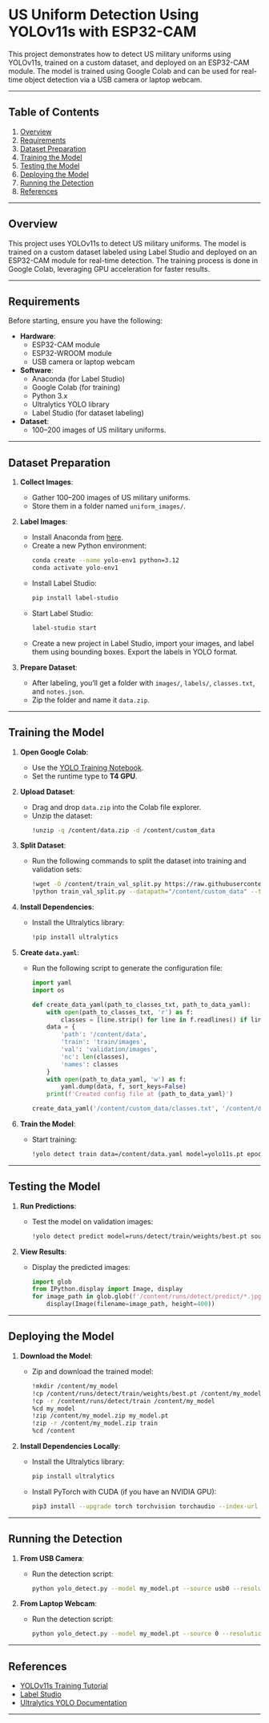 

# US Uniform Detection Using YOLOv11s with ESP32-CAM

This project demonstrates how to detect US military uniforms using YOLOv11s, trained on a custom dataset, and deployed on an ESP32-CAM module. The model is trained using Google Colab and can be used for real-time object detection via a USB camera or laptop webcam.

---

## Table of Contents
1. [Overview](#overview)
2. [Requirements](#requirements)
3. [Dataset Preparation](#dataset-preparation)
4. [Training the Model](#training-the-model)
5. [Testing the Model](#testing-the-model)
6. [Deploying the Model](#deploying-the-model)
7. [Running the Detection](#running-the-detection)
8. [References](#references)

---

## Overview
This project uses YOLOv11s to detect US military uniforms. The model is trained on a custom dataset labeled using Label Studio and deployed on an ESP32-CAM module for real-time detection. The training process is done in Google Colab, leveraging GPU acceleration for faster results.

---

## Requirements
Before starting, ensure you have the following:
- **Hardware**:
  - ESP32-CAM module
  - ESP32-WROOM module
  - USB camera or laptop webcam
- **Software**:
  - Anaconda (for Label Studio)
  - Google Colab (for training)
  - Python 3.x
  - Ultralytics YOLO library
  - Label Studio (for dataset labeling)
- **Dataset**:
  - 100–200 images of US military uniforms.

---

## Dataset Preparation
1. **Collect Images**:
   - Gather 100–200 images of US military uniforms.
   - Store them in a folder named `uniform_images/`.

2. **Label Images**:
   - Install Anaconda from [here](https://www.anaconda.com/download).
   - Create a new Python environment:
     ```bash
     conda create --name yolo-env1 python=3.12
     conda activate yolo-env1
     ```
   - Install Label Studio:
     ```bash
     pip install label-studio
     ```
   - Start Label Studio:
     ```bash
     label-studio start
     ```
   - Create a new project in Label Studio, import your images, and label them using bounding boxes. Export the labels in YOLO format.

3. **Prepare Dataset**:
   - After labeling, you’ll get a folder with `images/`, `labels/`, `classes.txt`, and `notes.json`.
   - Zip the folder and name it `data.zip`.

---

## Training the Model
1. **Open Google Colab**:
   - Use the [YOLO Training Notebook](https://colab.research.google.com/github/EdjeElectronics/Train-and-Deploy-YOLO-Models/blob/main/Train_YOLO_Models.ipynb).
   - Set the runtime type to **T4 GPU**.

2. **Upload Dataset**:
   - Drag and drop `data.zip` into the Colab file explorer.
   - Unzip the dataset:
     ```bash
     !unzip -q /content/data.zip -d /content/custom_data
     ```

3. **Split Dataset**:
   - Run the following commands to split the dataset into training and validation sets:
     ```bash
     !wget -O /content/train_val_split.py https://raw.githubusercontent.com/EdjeElectronics/Train-and-Deploy-YOLO-Models/refs/heads/main/utils/train_val_split.py
     !python train_val_split.py --datapath="/content/custom_data" --train_pct=0.9
     ```

4. **Install Dependencies**:
   - Install the Ultralytics library:
     ```bash
     !pip install ultralytics
     ```

5. **Create `data.yaml`**:
   - Run the following script to generate the configuration file:
     ```python
     import yaml
     import os

     def create_data_yaml(path_to_classes_txt, path_to_data_yaml):
         with open(path_to_classes_txt, 'r') as f:
             classes = [line.strip() for line in f.readlines() if line.strip()]
         data = {
             'path': '/content/data',
             'train': 'train/images',
             'val': 'validation/images',
             'nc': len(classes),
             'names': classes
         }
         with open(path_to_data_yaml, 'w') as f:
             yaml.dump(data, f, sort_keys=False)
         print(f'Created config file at {path_to_data_yaml}')

     create_data_yaml('/content/custom_data/classes.txt', '/content/data.yaml')
     ```

6. **Train the Model**:
   - Start training:
     ```bash
     !yolo detect train data=/content/data.yaml model=yolo11s.pt epochs=60 imgsz=640
     ```

---

## Testing the Model
1. **Run Predictions**:
   - Test the model on validation images:
     ```bash
     !yolo detect predict model=runs/detect/train/weights/best.pt source=data/validation/images save=True
     ```

2. **View Results**:
   - Display the predicted images:
     ```python
     import glob
     from IPython.display import Image, display
     for image_path in glob.glob(f'/content/runs/detect/predict/*.jpg')[:10]:
         display(Image(filename=image_path, height=400))
     ```

---

## Deploying the Model
1. **Download the Model**:
   - Zip and download the trained model:
     ```bash
     !mkdir /content/my_model
     !cp /content/runs/detect/train/weights/best.pt /content/my_model/my_model.pt
     !cp -r /content/runs/detect/train /content/my_model
     %cd my_model
     !zip /content/my_model.zip my_model.pt
     !zip -r /content/my_model.zip train
     %cd /content
     ```

2. **Install Dependencies Locally**:
   - Install the Ultralytics library:
     ```bash
     pip install ultralytics
     ```
   - Install PyTorch with CUDA (if you have an NVIDIA GPU):
     ```bash
     pip3 install --upgrade torch torchvision torchaudio --index-url https://download.pytorch.org/whl/cu118
     ```

---

## Running the Detection
1. **From USB Camera**:
   - Run the detection script:
     ```bash
     python yolo_detect.py --model my_model.pt --source usb0 --resolution 1280x720
     ```

2. **From Laptop Webcam**:
   - Run the detection script:
     ```bash
     python yolo_detect.py --model my_model.pt --source 0 --resolution 1280x720
     ```

---

## References
- [YOLOv11s Training Tutorial](https://www.youtube.com/watch?v=r0RspiLG260)
- [Label Studio](https://labelstud.io/)
- [Ultralytics YOLO Documentation](https://docs.ultralytics.com/)

---

